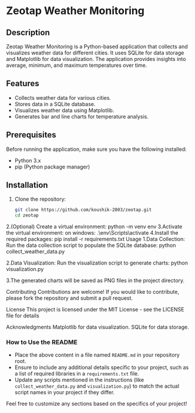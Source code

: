 # Zeotap Weather Monitoring

## Description
Zeotap Weather Monitoring is a Python-based application that collects and visualizes weather data for different cities. It uses SQLite for data storage and Matplotlib for data visualization. The application provides insights into average, minimum, and maximum temperatures over time.

## Features
- Collects weather data for various cities.
- Stores data in a SQLite database.
- Visualizes weather data using Matplotlib.
- Generates bar and line charts for temperature analysis.

## Prerequisites
Before running the application, make sure you have the following installed:
- Python 3.x
- pip (Python package manager)

## Installation
1. Clone the repository:
   ```bash
   git clone https://github.com/koushik-2003/zeotap.git
   cd zeotap
2.(Optional) Create a virtual environment:
   python -m venv env
3.Activate the virtual environment:
   on windows:
   .\env\Scripts\activate
4.Install the required packages:
  pip install -r requirements.txt
Usage
1.Data Collection: Run the data collection script to populate the SQLite database:
python collect_weather_data.py

2.Data Visualization: Run the visualization script to generate charts:
python visualization.py

3.The generated charts will be saved as PNG files in the project directory.

Contributing
Contributions are welcome! If you would like to contribute, please fork the repository and submit a pull request.

License
This project is licensed under the MIT License - see the LICENSE file for details

Acknowledgments
Matplotlib for data visualization.
SQLite for data storage.

### How to Use the README
- Place the above content in a file named `README.md` in your repository root.
- Ensure to include any additional details specific to your project, such as a list of required libraries in a `requirements.txt` file.
- Update any scripts mentioned in the instructions (like `collect_weather_data.py` and `visualization.py`) to match the actual script names in your project if they differ.

Feel free to customize any sections based on the specifics of your project!


